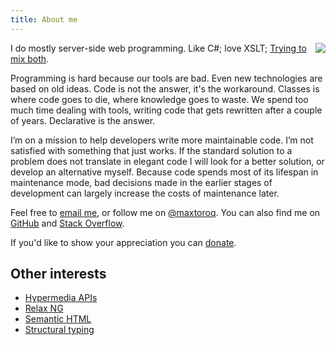```yaml
---
title: About me
---
```


<img src="{{ site.github.owner_gravatar_url }}" style="clear: right; float: right; margin-bottom: 1em; margin-left: 1em;"/>

I do mostly server-side web programming. Like C#; love XSLT; [Trying to mix both](/XCST/).

Programming is hard because our tools are bad. Even new technologies are based on old ideas. Code is not the answer, it's the workaround. Classes is where code goes to die, where knowledge goes to waste. We spend too much time dealing with tools, writing code that gets rewritten after a couple of years. Declarative is the answer.

I’m on a mission to help developers write more maintainable code. I’m not satisfied with something that just works. If the standard solution to a problem does not translate in elegant code I will look for a better solution, or develop an alternative myself. Because code spends most of its lifespan in maintenance mode, bad decisions made in the earlier stages of development can largely increase the costs of maintenance later.

Feel free to [email me](mailto:maxtoroq@gmail.com), or follow me on [@maxtoroq](https://twitter.com/maxtoroq). You can also find me on [GitHub](https://github.com/maxtoroq) and [Stack Overflow](http://stackoverflow.com/users/39923).

If you'd like to show your appreciation you can [donate](donate.html).

Other interests
---------------
- [Hypermedia APIs](https://en.wikipedia.org/wiki/Hypermedia_as_the_Engine_of_Application_State)
- [Relax NG](https://en.wikipedia.org/wiki/RELAX_NG)
- [Semantic HTML](https://en.wikipedia.org/wiki/Semantic_HTML)
- [Structural typing](https://en.wikipedia.org/wiki/Structural_type_system)
